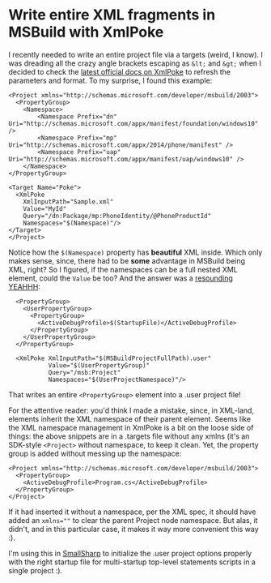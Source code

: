 # Write entire XML fragments in MSBuild with XmlPoke

I recently needed to write an entire project file via a targets \(weird, I know\). I was dreading all the crazy angle brackets escaping as `&lt;` and `&gt;` when I decided to check the [latest official docs on XmlPoke](https://docs.microsoft.com/en-us/visualstudio/msbuild/xmlpoke-task?view=vs-2019) to refresh the parameters and format. To my surprise, I found this example:

```markup
<Project xmlns="http://schemas.microsoft.com/developer/msbuild/2003">
  <PropertyGroup>
    <Namespace>
        <Namespace Prefix="dn" Uri="http://schemas.microsoft.com/appx/manifest/foundation/windows10" />
        <Namespace Prefix="mp" Uri="http://schemas.microsoft.com/appx/2014/phone/manifest" />
        <Namespace Prefix="uap" Uri="http://schemas.microsoft.com/appx/manifest/uap/windows10" />
    </Namespace>
</PropertyGroup>

<Target Name="Poke">
  <XmlPoke
    XmlInputPath="Sample.xml"
    Value="MyId"
    Query="/dn:Package/mp:PhoneIdentity/@PhoneProductId"
    Namespaces="$(Namespace)"/>
</Target>
</Project>
```

Notice how the `$(Namespace)` property has **beautiful** XML inside. Which only makes sense, since, there had to be **some** advantage in MSBuild being XML, right? So I figured, if the namespaces can be a full nested XML element, could the `Value` be too? And the answer was a [resounding YEAHHH](https://github.com/kzu/SmallSharp/blob/main/src/SmallSharp/SmallSharp.targets#L88-L100):

```markup
  <PropertyGroup>
    <UserPropertyGroup>
      <PropertyGroup>
        <ActiveDebugProfile>$(StartupFile)</ActiveDebugProfile>
      </PropertyGroup>
    </UserPropertyGroup>    
  </PropertyGroup>

  <XmlPoke XmlInputPath="$(MSBuildProjectFullPath).user"
           Value="$(UserPropertyGroup)"
           Query="/msb:Project"
           Namespaces="$(UserProjectNamespace)"/>
```

That writes an entire `<PropertyGroup>` element into a .user project file!

For the attentive reader: you'd think I made a mistake, since, in XML-land, elements inherit the XML namespace of their parent element. Seems like the XML namespace management in XmlPoke is a bit on the loose side of things: the above snippets are in a .targets file without any xmlns \(it's an SDK-style `<Project>` without namespace, to keep it clean. Yet, the property group is added without messing up the namespace:

```markup
<Project xmlns="http://schemas.microsoft.com/developer/msbuild/2003">
  <PropertyGroup>
    <ActiveDebugProfile>Program.cs</ActiveDebugProfile>
  </PropertyGroup>
</Project>
```

If it had inserted it without a namespace, per the XML spec, it should have added an `xmlns=""` to clear the parent Project node namespace. But alas, it didn't, and in this particular case, it makes it way more convenient this way :\).

I'm using this in [SmallSharp](https://github.com/kzu/SmallSharp) to initialize the .user project options properly with the right startup file for multi-startup top-level statements scripts in a single project :\).

